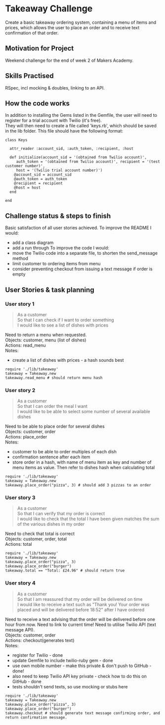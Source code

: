 # Takeaway Challenge
Create a basic takeaway ordering system, containing a menu of items and prices, which allows the user to place an order and to receive text confirmation of that order.

## Motivation for Project
Weekend challenge for the end of week 2 of Makers Academy.

## Skills Practised
RSpec, incl mocking & doubles, linking to an API.

## How the code works
In addition to installing the Gems listed in the Gemfile, the user will need to register for a trial account with Twilio (it's free).  
They will then need to create a file called 'keys.rb', which should be saved in the lib folder.  This file should have the following format:  
```
class Keys

  attr_reader :account_sid, :auth_token, :recipient, :host

  def initialize(account_sid = '(obtained from Twilio account)',
     auth_token = '(obtained from Twilio account)', recipient = '(test customer number)',
     host = '(Twilio trial account number)')
    @account_sid = account_sid
    @auth_token = auth_token
    @recipient = recipient
    @host = host
  end

end
```

## Challenge status & steps to finish
Basic satisfaction of all user stories achieved.
To improve the README I would:
* add a class diagram
* add a run through
To improve the code I would:
* move the Twilio code into a separate file, to shorten the send_message method
* limit customer to ordering items from menu
* consider preventing checkout from issuing a text message if order is empty

## User Stories & task planning
### User story 1
> As a customer  
> So that I can check if I want to order something  
> I would like to see a list of dishes with prices

Need to return a menu when requested.  
Objects: customer, menu (list of dishes)  
Actions: read_menu  
Notes:
* create a list of dishes with prices - a hash sounds best

```
require './lib/takeaway'
takeaway = Takeaway.new
takeaway.read_menu # should return menu hash
```
### User story 2
> As a customer  
> So that I can order the meal I want  
> I would like to be able to select some number of several available dishes

Need to be able to place order for several dishes  
Objects: customer, order  
Actions: place_order  
Notes:
* customer to be able to order multiples of each dish
* confirmation sentence after each item
* store order in a hash, with name of menu item as key and number of menu items as value.  Then refer to dishes hash when calculating total

```
require './lib/takeaway'
takeaway = Takeaway.new
takeaway.place_order("pizza", 3) # should add 3 pizzas to an order
```
### User story 3
> As a customer  
> So that I can verify that my order is correct  
> I would like to check that the total I have been given matches the sum of the various dishes in my order

Need to check that total is correct  
Objects: customer, order, total  
Actions: total

```
require './lib/takeaway'
takeaway = Takeaway.new
takeaway.place_order("pizza", 3)
takeaway.place_order("burger")
takeaway.total == "Total: £24.96" # should return true
```
### User story 4
> As a customer  
> So that I am reassured that my order will be delivered on time  
> I would like to receive a text such as "Thank you! Your order was placed and will be delivered before 18:52" after I have ordered

Need to receive a text advising that the order will be delivered before one hour from now. Need to link to current time! Need to utilise Twilio API (text message API).  
Objects: customer, order  
Actions: checkout(generates text)  
Notes:
* register for Twilio - done
* update Gemfile to include twilio-ruby gem - done
* use own mobile number - make this private & don't push to GitHub - done!
* also need to keep Twilio API key private - check how to do this on GitHub - done
* tests shouldn't send texts, so use mocking or stubs here

```
require './lib/takeaway'
takeaway = Takeaway.new
takeaway.place_order("pizza", 3)
takeaway.place_order("burger")
takeaway.checkout # should generate text message confirming order, and return confirmation message.
```
